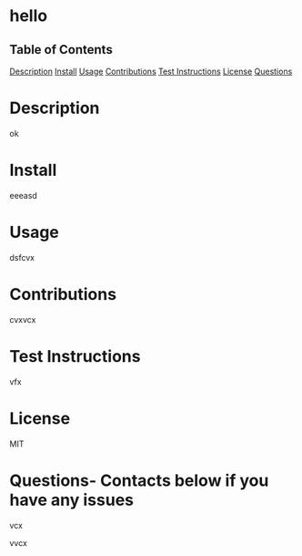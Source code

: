 
# hello


## Table of Contents
[Description](#-description)
[Install]()
[Usage]()
[Contributions]()
[Test Instructions]()
[License]()
[Questions](#-questions)

# Description
ok

# Install
eeeasd

# Usage
dsfcvx

# Contributions
cvxvcx

# Test Instructions
vfx

# License
MIT
 
# Questions- Contacts below if you have any issues
vcx

vvcx






